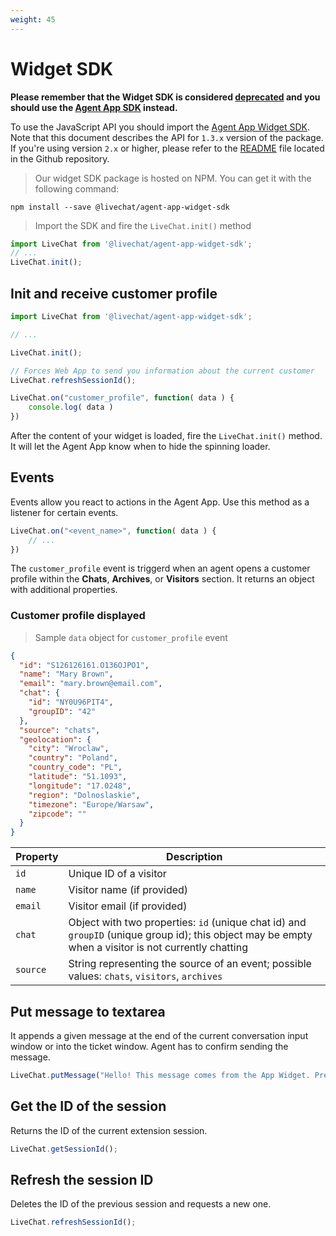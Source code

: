 ```yaml
---
weight: 45
---
```


# Widget SDK

**Please remember that the Widget SDK is considered [deprecated](#developing-your-own-widget) and you should use the [Agent App SDK](#agent-app-sdk) instead.**

To use the JavaScript API you should import the [Agent App Widget SDK](https://www.npmjs.com/package/@livechat/agent-app-widget-sdk). Note that this document describes the API for `1.3.x` version of the package. If you're using version `2.x` or higher, please refer to the [README](https://github.com/livechat/agent-app-widget-sdk#readme) file located in the Github repository.

> Our widget SDK package is hosted on NPM. You can get it with the following command:

```
npm install --save @livechat/agent-app-widget-sdk
```

> Import the SDK and fire the `LiveChat.init()` method

```js
import LiveChat from '@livechat/agent-app-widget-sdk';
// ...
LiveChat.init();
```

## Init and receive customer profile
```js
import LiveChat from '@livechat/agent-app-widget-sdk';

// ...

LiveChat.init();

// Forces Web App to send you information about the current customer
LiveChat.refreshSessionId();

LiveChat.on("customer_profile", function( data ) {
	console.log( data )
})

```

After the content of your widget is loaded, fire the `LiveChat.init()` method. It will let the Agent App know when to hide the spinning loader.

## Events

Events allow you react to actions in the Agent App. Use this method as a listener for certain events.

```js
LiveChat.on("<event_name>", function( data ) {
	// ...
})
```

The `customer_profile` event is triggerd when an agent opens a customer profile within the **Chats**, **Archives**, or **Visitors** section. It returns an object with additional properties.

### Customer profile displayed

> Sample `data` object for `customer_profile` event

```json
{
  "id": "S126126161.O136OJPO1",
  "name": "Mary Brown",
  "email": "mary.brown@email.com",
  "chat": {
    "id": "NY0U96PIT4",
    "groupID": "42"
  },
  "source": "chats",
  "geolocation": {
    "city": "Wroclaw",
    "country": "Poland",
    "country_code": "PL",
    "latitude": "51.1093",
    "longitude": "17.0248",
    "region": "Dolnoslaskie",
    "timezone": "Europe/Warsaw",
    "zipcode": ""
  }
}
```

| Property | Description |
|------------|-------------|
| `id` | Unique ID of a visitor |
| `name` | Visitor name (if provided) |
| `email` | Visitor email (if provided) |
| `chat` | Object with two properties: `id` (unique chat id) and `groupID` (unique group id); this object may be empty when a visitor is not currently chatting |
| `source` | String representing the source of an event; possible values: `chats`, `visitors`, `archives` |


## Put message to textarea

It appends a given message at the end of the current conversation input window or into the ticket window. Agent has to confirm sending the message.

```js
LiveChat.putMessage("Hello! This message comes from the App Widget. Press enter to send it!");
```

## Get the ID of the session

Returns the ID of the current extension session.

```js
LiveChat.getSessionId();
```

## Refresh the session ID

Deletes the ID of the previous session and requests a new one.

```js
LiveChat.refreshSessionId();
```
